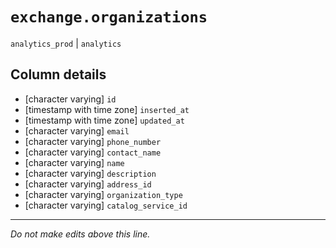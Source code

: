 # `exchange.organizations`
`analytics_prod` | `analytics`

## Column details
* [character varying] `id`
* [timestamp with time zone] `inserted_at`
* [timestamp with time zone] `updated_at`
* [character varying] `email`
* [character varying] `phone_number`
* [character varying] `contact_name`
* [character varying] `name`
* [character varying] `description`
* [character varying] `address_id`
* [character varying] `organization_type`
* [character varying] `catalog_service_id`

-------------------------------------------------------------------------------
*Do not make edits above this line.*
